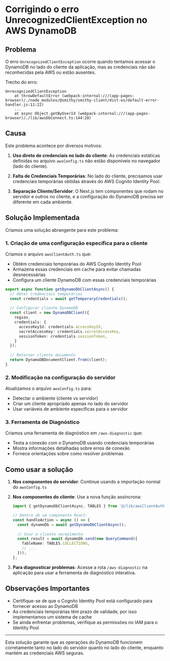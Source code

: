 # Corrigindo o erro UnrecognizedClientException no AWS DynamoDB

## Problema

O erro `UnrecognizedClientException` ocorre quando tentamos acessar o DynamoDB no lado do cliente da aplicação, mas as credenciais não são reconhecidas pela AWS ou estão ausentes.

Trecho do erro:
```
UnrecognizedClientException
    at throwDefaultError (webpack-internal:///(app-pages-browser)/./node_modules/@smithy/smithy-client/dist-es/default-error-handler.js:11:22)
    ...
    at async Object.getByUserId (webpack-internal:///(app-pages-browser)/./lib/awsDbConnect.ts:144:28)
```

## Causa

Este problema acontece por diversos motivos:

1. **Uso direto de credenciais no lado do cliente**: As credenciais estáticas definidas no arquivo `awsConfig.ts` não estão disponíveis no navegador (lado do cliente).

2. **Falta de Credenciais Temporárias**: No lado do cliente, precisamos usar credenciais temporárias obtidas através do AWS Cognito Identity Pool.

3. **Separação Cliente/Servidor**: O Next.js tem componentes que rodam no servidor e outros no cliente, e a configuração do DynamoDB precisa ser diferente em cada ambiente.

## Solução Implementada

Criamos uma solução abrangente para este problema:

### 1. Criação de uma configuração específica para o cliente

Criamos o arquivo `awsClientAuth.ts` que:
- Obtém credenciais temporárias do AWS Cognito Identity Pool
- Armazena essas credenciais em cache para evitar chamadas desnecessárias
- Configura um cliente DynamoDB com essas credenciais temporárias

```typescript
export async function getDynamoDbClientAsync() {
  // Obter credenciais temporárias
  const credentials = await getTemporaryCredentials();
  
  // Configurar cliente DynamoDB
  const client = new DynamoDBClient({
    region,
    credentials: {
      accessKeyId: credentials.accessKeyId,
      secretAccessKey: credentials.secretAccessKey,
      sessionToken: credentials.sessionToken,
    }
  });
  
  // Retornar cliente documento
  return DynamoDBDocumentClient.from(client);
}
```

### 2. Modificação na configuração do servidor

Atualizamos o arquivo `awsConfig.ts` para:
- Detectar o ambiente (cliente vs servidor)
- Criar um cliente apropriado apenas no lado do servidor
- Usar variáveis de ambiente específicas para o servidor

### 3. Ferramenta de Diagnóstico

Criamos uma ferramenta de diagnóstico em `/aws-diagnostic` que:
- Testa a conexão com o DynamoDB usando credenciais temporárias
- Mostra informações detalhadas sobre erros de conexão
- Fornece orientações sobre como resolver problemas

## Como usar a solução

1. **Nos componentes do servidor**:
   Continue usando a importação normal do `awsConfig.ts`

2. **Nos componentes do cliente**:
   Use a nova função assíncrona:
   ```typescript
   import { getDynamoDbClientAsync, TABLES } from '@/lib/awsClientAuth';
   
   // Dentro de um componente React:
   const handleAction = async () => {
     const dynamoDb = await getDynamoDbClientAsync();
     
     // Usar o cliente normalmente
     const result = await dynamoDb.send(new QueryCommand({
       TableName: TABLES.COLLECTIONS,
       // ...
     }));
   };
   ```

3. **Para diagnosticar problemas**:
   Acesse a rota `/aws-diagnostic` na aplicação para usar a ferramenta de diagnóstico interativa.

## Observações Importantes

- Certifique-se de que o Cognito Identity Pool está configurado para fornecer acesso ao DynamoDB
- As credenciais temporárias têm prazo de validade, por isso implementamos um sistema de cache
- Se ainda enfrentar problemas, verifique as permissões no IAM para o Identity Pool

---

Esta solução garante que as operações do DynamoDB funcionem corretamente tanto no lado do servidor quanto no lado do cliente, enquanto mantém as credenciais AWS seguras.
